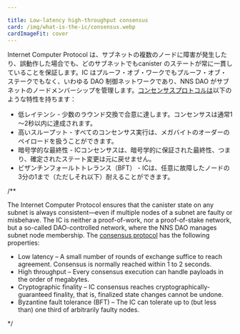 ```yaml
---

title: Low-latency high-throughput consensus
card: /img/what-is-the-ic/consensus.webp
cardImageFit: cover
---
```

Internet Computer Protocol は、サブネットの複数のノードに障害が発生したり、誤動作した場合でも、どのサブネットでもcanister のステートが常に一貫していることを保証します。IC はプルーフ・オブ・ワークでもプルーフ・オブ・ステークでもなく、いわゆる DAO 制御ネットワークであり、NNS DAO がサブネットのノードメンバーシップを管理します。[コンセンサスプロトコルは](/how-it-works/consensus/)以下のような特性を持ちます：

- 低レイテンシ - 少数のラウンド交換で合意に達します。コンセンサスは通常1～2秒以内に達成されます。
- 高いスループット - すべてのコンセンサス実行は、メガバイトのオーダーのペイロードを扱うことができます。
- 暗号学的な最終性 - ICコンセンサスは、暗号学的に保証された最終性、つまり、確定されたステート変更は元に戻せません。
- ビザンチンフォールトトレランス（BFT） - ICは、任意に故障したノードの3分の1まで（ただしそれ以下）耐えることができます。

/**


The Internet Computer Protocol ensures that the canister state on any subnet is always consistent—even if multiple nodes of a subnet are faulty or misbehave. The IC is neither a proof-of-work, nor a proof-of-stake network, but a so-called DAO-controlled network, where the NNS DAO manages subnet node membership. The [consensus protocol](/how-it-works/consensus/) has the following properties:

* Low latency – A small number of rounds of exchange suffice to reach agreement. Consensus is normally reached within 1 to 2 seconds.
* High throughput – Every consensus execution can handle payloads in the order of megabytes.
* Cryptographic finality – IC consensus reaches cryptographically-guaranteed finality, that is, finalized state changes cannot be undone.
* Byzantine fault tolerance (BFT) – The IC can tolerate up to (but less than) one third of arbitrarily faulty nodes.

*/